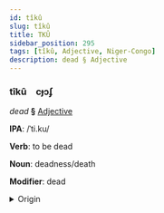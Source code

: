 ```yaml
---
id: tîkû
slug: tîkû
title: TKÛ
sidebar_position: 295
tags: [tîkû, Adjective, Niger-Congo]
description: dead § Adjective
---
```


### tîkû&emsp;<span kind="abugida">cɟɔʄ</span>

*dead* **§** [Adjective](../../tags/Adjective)

**IPA**: /ˈti.ku/

**Verb**: to be dead

**Noun**: deadness/death

**Modifier**: dead

<details>
    <summary>Origin</summary>
    Yoruba ti kú /tī/+/kú/<br/>
    <em>Niger-Congo Language Family</em>
</details>